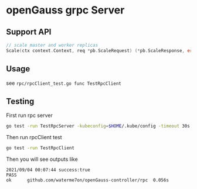 # openGauss grpc Server

## Support API

```go
// scale master and worker replicas
Scale(ctx context.Context, req *pb.ScaleRequest) (*pb.ScaleResponse, error)
```

## Usage

see `rpc/rpcClient_test.go func TestRpcClient` 

## Testing

First run rpc server

```sh
go test -run TestRpcServer -kubeconfig=$HOME/.kube/config -timeout 30s
```

Then run rpcClient test
```sh
go test -run TestRpcClient
```

Then you will see outputs like
```
2021/09/04 00:07:44 success:true
PASS
ok      github.com/waterme7on/openGauss-controller/rpc  0.056s
```